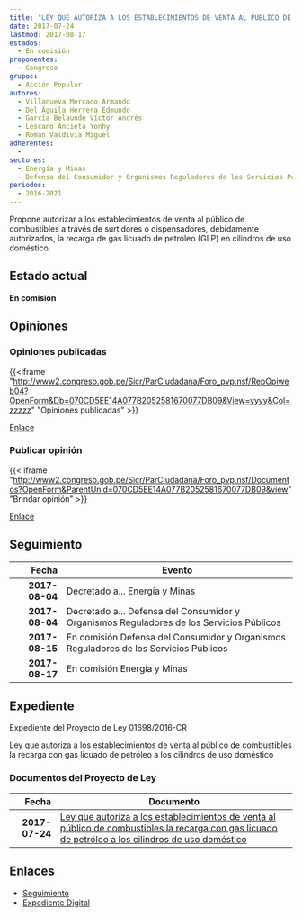 ```yaml
---
title: "LEY QUE AUTORIZA A LOS ESTABLECIMIENTOS DE VENTA AL PÚBLICO DE COMBUSTIBLES LA RECARGA CON GAS LICUADO DE PETRÓLEO A LOS CILINDROS DE USO DOMÉSTICO"
date: 2017-07-24
lastmod: 2017-08-17
estados: 
  - En comisión
proponentes: 
  - Congreso
grupos: 
  - Acción Popular
autores: 
  - Villanueva Mercado Armando
  - Del Águila Herrera Edmundo
  - García Belaunde Víctor Andrés
  - Lescano Ancieta Yonhy
  - Román Valdivia Miguel
adherentes: 
  - 
sectores: 
  - Energía y Minas
  - Defensa del Consumidor y Organismos Reguladores de los Servicios Públicos
periodos: 
  - 2016-2021
---
```


Propone autorizar a los establecimientos de venta al público de combustibles a través de surtidores o dispensadores, debidamente autorizados, la recarga de gas licuado de petróleo (GLP) en cilindros de uso doméstico.


## Estado actual

**En comisión**

## Opiniones

### Opiniones publicadas

{{<iframe "http://www2.congreso.gob.pe/Sicr/ParCiudadana/Foro_pvp.nsf/RepOpiweb04?OpenForm&Db=070CD5EE14A077B2052581670077DB09&View=yyyy&Col=zzzzz" "Opiniones publicadas" >}}

[Enlace](http://www2.congreso.gob.pe/Sicr/ParCiudadana/Foro_pvp.nsf/RepOpiweb04?OpenForm&Db=070CD5EE14A077B2052581670077DB09&View=yyyy&Col=zzzzz)
### Publicar opinión

{{< iframe "http://www2.congreso.gob.pe/Sicr/ParCiudadana/Foro_pvp.nsf/Documentos?OpenForm&ParentUnid=070CD5EE14A077B2052581670077DB09&view" "Brindar opinión" >}}

[Enlace](http://www2.congreso.gob.pe/Sicr/ParCiudadana/Foro_pvp.nsf/Documentos?OpenForm&ParentUnid=070CD5EE14A077B2052581670077DB09&view)

## Seguimiento

| Fecha | Evento |
|------:|--------|
| **2017-08-04** | Decretado a... Energía y Minas|
| **2017-08-04** | Decretado a... Defensa del Consumidor y Organismos Reguladores de los Servicios Públicos|
| **2017-08-15** | En comisión Defensa del Consumidor y Organismos Reguladores de los Servicios Públicos|
| **2017-08-17** | En comisión Energía y Minas|


## Expediente

Expediente del Proyecto de Ley 01698/2016-CR

Ley que autoriza a los establecimientos de venta al público de combustibles la recarga con gas licuado de petróleo a los cilindros de uso doméstico


### Documentos del Proyecto de Ley

| Fecha | Documento |
|------:|--------|
| **2017-07-24** | [Ley que autoriza a los establecimientos de venta al público de combustibles la recarga con gas licuado de petróleo a los cilindros de uso doméstico](http://www.leyes.congreso.gob.pe/Documentos/2016_2021/Proyectos_de_Ley_y_de_Resoluciones_Legislativas/PL0169820170724..pdf) |

## Enlaces 

- [Seguimiento](http://www2.congreso.gob.pe/Sicr/TraDocEstProc/CLProLey2016.nsf/f7fff46988ca05b1052578e100829cc7/ee82ca53923920c705258167006a9bad?OpenDocument)
- [Expediente Digital](http://www2.congreso.gob.pehttp://www2.congreso.gob.pe/Sicr/TraDocEstProc/CLProLey2016.nsf/f7fff46988ca05b1052578e100829cc7/ee82ca53923920c705258167006a9bad?OpenDocument&Click=05257FB7005EB655.eb71d0cf91d8294e05256cdf006b5706/$Body/0.1C6C)
